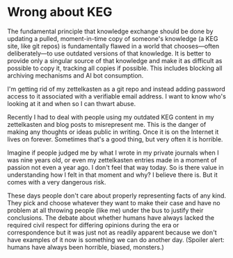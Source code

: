 # Wrong about KEG

The fundamental principle that knowledge exchange should be done by updating a pulled, moment-in-time copy of someone's knowledge (a KEG site, like git repos) is fundamentally flawed in a world that chooses—often deliberately—to use outdated versions of that knowledge. It is better to provide only a singular source of that knowledge and make it as difficult as possible to copy it, tracking all copies if possible. This includes blocking all archiving mechanisms and AI bot consumption.

I'm getting rid of my zettelkasten as a git repo and instead adding password access to it associated with a verifiable email address. I want to know who's looking at it and when so I can thwart abuse.

Recently I had to deal with people using my outdated KEG content in my zettelkasten and blog posts to misrepresent me. This is the danger of making any thoughts or ideas public in writing. Once it is on the Internet it lives on forever. Sometimes that's a good thing, but very often it is horrible.

Imagine if people judged me by what I wrote in my private journals when I was nine years old, or even my zettelkasten entries made in a moment of passion not even a year ago. I don't feel that way today. So is there value in understanding how I felt in that moment and why? I believe there is. But it comes with a very dangerous risk.

These days people don't care about properly representing facts of any kind. They pick and choose whatever they want to make their case and have no problem at all throwing people (like me) under the bus to justify their conclusions. The debate about whether humans have always lacked the required civil respect for differing opinions during the era or correspondence but it was just not as readily apparent because we don't have examples of it now is something we can do another day. (Spoiler alert: humans have always been horrible, biased, monsters.)
